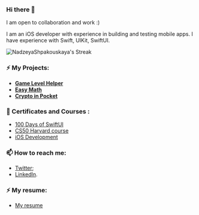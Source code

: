 ### Hi there 👋 
I am open to collaboration and work :) 

I am an iOS developer with experience in building and testing mobile apps.
I have experience with Swift, UIKit, SwiftUI.

![NadzeyaShpakouskaya's Streak](https://github-readme-streak-stats.herokuapp.com/?user=NadzeyaShpakouskaya&theme=vue-dark&hide_border=true)

<!--
**NadzeyaShpakouskaya/NadzeyaShpakouskaya** is a ✨ _special_ ✨ repository because its `README.md` (this file) appears on your GitHub profile.

Here are some ideas to get you started:

- 🔭 I’m currently working on ...
- 🌱 I’m currently learning ...
- 👯 I’m looking to collaborate on ...
- 🤔 I’m looking for help with ...
- 💬 Ask me about ...
- 📫 How to reach me: ...
- 😄 Pronouns: ...
- ⚡ Fun fact: ...
-->

### ⚡ My Projects:
 - [**Game Level Helper**](https://apps.apple.com/us/app/game-level-helper/id1499312939)
 - [**Easy Math**](https://github.com/NadzeyaShpakouskaya/EasyMath)
 - [**Crypto in Pocket**](https://github.com/NadzeyaShpakouskaya/CryptoInPocket)


### 🌱 Certificates and Courses :
 - [100 Days of SwiftUI](https://user-images.githubusercontent.com/32869814/185576950-83f3b44c-5af6-4e0d-9571-53bb350c8451.jpg)
 - [CS50 Harvard course](https://github.com/NadzeyaShpakouskaya/pesonal_information/blob/main/CS50_Certificates.pdf)
 - [iOS Development](https://github.com/NadzeyaShpakouskaya/pesonal_information/blob/main/Diploma%20Swiftbook.pdf)
 
 
### 📫 How to reach me:
- [Twitter](https://twitter.com/NShpakouskaya);
- [LinkedIn](https://t.co/EkJTY3hRF0).

### ⚡ My resume:
- [My resume](https://github.com/NadzeyaShpakouskaya/pesonal_information/blob/main/iOS%20Developer%20-%20NADZEYA%20SHPAKOUSKAYA.pdf)

